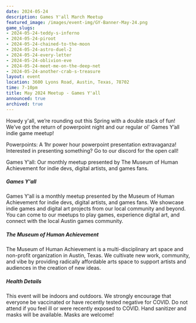```yaml
---
date: 2024-05-24
description: Games Y'all March Meetup
featured_image: /images/event-img/GY-Banner-May-24.png
game_slugs:
- 2024-05-24-teddy-s-inferno
- 2024-05-24-piroot
- 2024-05-24-chained-to-the-moon
- 2024-05-24-astro-duel-2
- 2024-05-24-every-letter
- 2024-05-24-oblivion-eve
- 2024-05-24-meet-me-on-the-deep-net
- 2024-05-24-another-crab-s-treasure
layout: event
location: 3600 Lyons Road, Austin, Texas, 78702
time: 7-10pm
title: May 2024 Meetup - Games Y'all
announced: true
archived: true
---
```



Howdy y'all, we’re rounding out this Spring with a double stack of fun! We’ve got the return of powerpoint night and our regular ol' Games Y’all indie game meetup!
  
Powerpoints: A 1hr power hour powerpoint presentation extravaganza! Interested in presenting something? Go to our discord for the open call!
  
Games Y’all: Our monthly meetup presented by The Museum of Human Achievement for indie devs, digital artists, and games fans.

##### Games Y'all

Games Y’all is a monthly meetup presented by the Museum of Human Achievement for indie devs, digital artists, and games fans. We showcase indie games and digital art projects from our local community and beyond. You can come to our meetups to play games, experience digital art, and connect with the local Austin games community.

##### The Museum of Human Achievement

The Museum of Human Achievement is a multi-disciplinary art space and non-profit organization in Austin, Texas. We cultivate new work, community, and vibe by providing radically affordable arts space to support artists and audiences in the creation of new ideas.

##### Health Details

This event will be indoors and outdoors. We strongly encourage that everyone be vaccinated or have recently tested negative for COVID. Do not attend if you feel ill or were recently exposed to COVID. Hand sanitizer and masks will be available. Masks are welcome!
